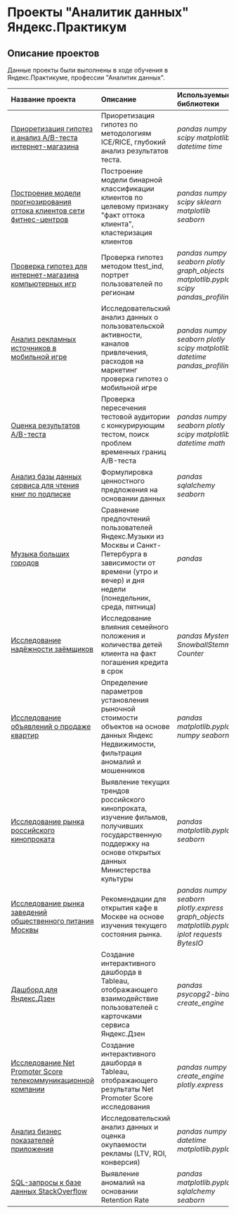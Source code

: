 # Проекты "Аналитик данных" Яндекс.Практикум

## Описание проектов

Данные проекты были выполнены в ходе обучения в Яндекс.Практикуме, профессии "Аналитик данных".

| Название проекта | Описание | Используемые библиотеки | 
| :---------------------- | :---------------------- | :---------------------- |
| [Приоретизация гипотез и анализ A/B-теста интернет-магазина](ab_test_project) | Приоретизация гипотез по методологиям ICE/RICE, глубокий анализ результатов теста.| *pandas* *numpy* *scipy* *matplotlib* *datetime* *time*| 
| [Построение модели прогнозирования оттока клиентов сети фитнес-центров](churn_model_project) | Построение модели бинарной классификации клиентов по целевому признаку "факт оттока клиента", кластеризация клиентов| *pandas* *numpy* *scipy* *sklearn* *matplotlib* *seaborn*|
| [Проверка гипотез для интернет-магазина компьютерных игр](hypothesis_project) | Проверка гипотез методом ttest_ind, портрет пользователей по регионам| *pandas* *numpy* *seaborn* *plotly* *graph_objects* *matplotlib.pyplot* *scipy* *pandas_profiling*| 
| [Анализ рекламных источников в мобильной игре](advertising_sources_project) | Исследовательский анализ данных о пользовательской активности, каналов привлечения, расходов на маркетинг проверка гипотез о мобильной игре| *pandas* *numpy* *seaborn* *plotly* *scipy* *matplotlib* *datetime* *pandas_profiling* | 
| [Оценка результатов A/B-теста](ab_analysis_project) | Проверка пересечения тестовой аудитории с конкурирующим тестом, поиск проблем временных границ A/B-теста| *pandas* *numpy* *seaborn* *plotly* *scipy* *matplotlib* *datetime* *math*| 
| [Анализ базы данных сервиса для чтения книг по подписке](sql_library_project) | Формулировка ценностного предложения на основании данных| *pandas* *sqlalchemy* *seaborn* | 
| [Музыка больших городов](yandex_music_project) | Сравнение предпочтений пользователей Яндекс.Музыки из Москвы и Санкт-Петербурга в зависимости от времени (утро и вечер) и дня недели (понедельник, среда, пятница)| *pandas* |
| [Исследование надёжности заёмщиков](credit_score_project) | Исследование влияния семейного положения и количества детей клиента на факт погашения кредита в срок| *pandas* *Mystem* *SnowballStemmer* *Counter* |
| [Исследование объявлений о продаже квартир](real_estate_project) | Определение параметров установления рыночной стоимости объектов на основе данных Яндекс Недвижимости, фильтрация аномалий и мошенников| *pandas* *matplotlib.pyplot* *numpy* *seaborn*  |
| [Исследование рынка российского кинопроката](movie_project) | Выявление текущих трендов российского кинопроката, изучение фильмов, получивших государcтвенную поддержку на основе открытых данных Министерства культуры | *pandas* *matplotlib.pyplot* *seaborn*  |
| [Исследование рынка заведений общественного питания Москвы](rest_market_project) | Рекомендации для открытия кафе в Москве на основе изучения текущего состояния рынка. | *pandas* *numpy* *seaborn* *plotly.express* *graph_objects* *matplotlib.pyplot* *iplot* *requests* *BytesIO*  |
| [Дашборд для Яндекс.Дзен](yandex_dzen_project) | Создание интерактивного дашборда в Tableau, отображающего взаимодействие пользователей с карточками сервиса Яндекс.Дзен| *pandas* *psycopg2-binary* *create_engine* |
| [Исследование Net Promoter Score телекоммуникационной компании](telecomm_project) | Создание интерактивного дашборда в Tableau, отображающего результаты Net Promoter Score исследования| *pandas* *numpy* *create_engine* *plotly.express* | 
| [Анализ бизнес показателей приложения](business_measures_project) | Исследовательский анализ данных и оценка окупаемости рекламы (LTV, ROI, конверсия)| *pandas* *numpy* *datetime* *matplotlib.pyplot* | 
| [SQL-запросы к базе данных StackOverflow](sql_stackoverflow_project) | Выявление аномалий на основании Retention Rate| *pandas* *matplotlib.pyplot* *sqlalchemy* *seaborn* | 


